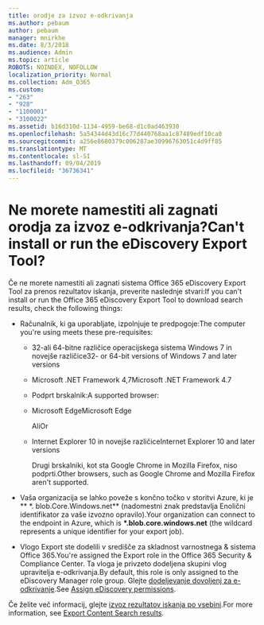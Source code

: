```yaml
---
title: orodje za izvoz e-odkrivanja
ms.author: pebaum
author: pebaum
manager: mnirkhe
ms.date: 8/3/2018
ms.audience: Admin
ms.topic: article
ROBOTS: NOINDEX, NOFOLLOW
localization_priority: Normal
ms.collection: Adm_O365
ms.custom:
- "263"
- "928"
- "1100001"
- "3100022"
ms.assetid: b16d310d-1134-4959-be68-d1c0ad463930
ms.openlocfilehash: 5a54344d43d16c77d440768aa1c87489edf10ca0
ms.sourcegitcommit: a256e8680379c006287ae30996763051c4d9ff85
ms.translationtype: MT
ms.contentlocale: sl-SI
ms.lasthandoff: 09/04/2019
ms.locfileid: "36736341"
---
```

# <a name="cant-install-or-run-the-ediscovery-export-tool"></a><span data-ttu-id="0acbf-102">Ne morete namestiti ali zagnati orodja za izvoz e-odkrivanja?</span><span class="sxs-lookup"><span data-stu-id="0acbf-102">Can't install or run the eDiscovery Export Tool?</span></span>

<span data-ttu-id="0acbf-103">Če ne morete namestiti ali zagnati sistema Office 365 eDiscovery Export Tool za prenos rezultatov iskanja, preverite naslednje stvari:</span><span class="sxs-lookup"><span data-stu-id="0acbf-103">If you can't install or run the Office 365 eDiscovery Export Tool to download search results, check the following things:</span></span>
  
- <span data-ttu-id="0acbf-104">Računalnik, ki ga uporabljate, izpolnjuje te predpogoje:</span><span class="sxs-lookup"><span data-stu-id="0acbf-104">The computer you're using meets these pre-requisites:</span></span>

  - <span data-ttu-id="0acbf-105">32-ali 64-bitne različice operacijskega sistema Windows 7 in novejše različice</span><span class="sxs-lookup"><span data-stu-id="0acbf-105">32- or 64-bit versions of Windows 7 and later versions</span></span>

  - <span data-ttu-id="0acbf-106">Microsoft .NET Framework 4,7</span><span class="sxs-lookup"><span data-stu-id="0acbf-106">Microsoft .NET Framework 4.7</span></span>

  - <span data-ttu-id="0acbf-107">Podprt brskalnik:</span><span class="sxs-lookup"><span data-stu-id="0acbf-107">A supported browser:</span></span>

  - <span data-ttu-id="0acbf-108">Microsoft Edge</span><span class="sxs-lookup"><span data-stu-id="0acbf-108">Microsoft Edge</span></span>

    <span data-ttu-id="0acbf-109">Ali</span><span class="sxs-lookup"><span data-stu-id="0acbf-109">Or</span></span>

  - <span data-ttu-id="0acbf-110">Internet Explorer 10 in novejše različice</span><span class="sxs-lookup"><span data-stu-id="0acbf-110">Internet Explorer 10 and later versions</span></span>

    <span data-ttu-id="0acbf-111">Drugi brskalniki, kot sta Google Chrome in Mozilla Firefox, niso podprti.</span><span class="sxs-lookup"><span data-stu-id="0acbf-111">Other browsers, such as Google Chrome and Mozilla Firefox aren't supported.</span></span>

- <span data-ttu-id="0acbf-112">Vaša organizacija se lahko poveže s končno točko v storitvi Azure, ki je \*\* \*. blob.Core.Windows.net\*\* (nadomestni znak predstavlja Enolični identifikator za vaše izvozno opravilo).</span><span class="sxs-lookup"><span data-stu-id="0acbf-112">Your organization can connect to the endpoint in Azure, which is **\*.blob.core.windows.net** (the wildcard represents a unique identifier for your export job).</span></span>

- <span data-ttu-id="0acbf-113">Vlogo Export ste dodelili v središče za skladnost varnostnega &amp; sistema Office 365.</span><span class="sxs-lookup"><span data-stu-id="0acbf-113">You're assigned the Export role in the Office 365 Security &amp; Compliance Center.</span></span> <span data-ttu-id="0acbf-114">Ta vloga je privzeto dodeljena skupini vlog upravitelja e-odkrivanja.</span><span class="sxs-lookup"><span data-stu-id="0acbf-114">By default, this role is only assigned to the eDiscovery Manager role group.</span></span> <span data-ttu-id="0acbf-115">Glejte [dodeljevanje dovoljenj za e-odkrivanje](https://docs.microsoft.com/office365/securitycompliance/assign-ediscovery-permissions).</span><span class="sxs-lookup"><span data-stu-id="0acbf-115">See [Assign eDiscovery permissions](https://docs.microsoft.com/office365/securitycompliance/assign-ediscovery-permissions).</span></span>

<span data-ttu-id="0acbf-116">Če želite več informacij, glejte [izvoz rezultatov iskanja po vsebini](https://docs.microsoft.com/office365/securitycompliance/export-search-results).</span><span class="sxs-lookup"><span data-stu-id="0acbf-116">For more information, see [Export Content Search results](https://docs.microsoft.com/office365/securitycompliance/export-search-results).</span></span>
  